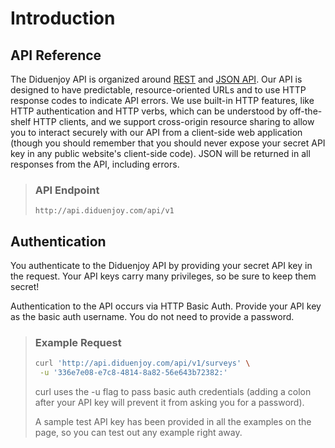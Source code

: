 # Introduction

## API Reference

The Diduenjoy API is organized around [REST](https://en.wikipedia.org/wiki/Representational_state_transfer) and [JSON API](http://jsonapi.org/).
Our API is designed to have predictable, resource-oriented URLs and to use HTTP response codes to indicate API errors. We use built-in HTTP features, like HTTP authentication and HTTP verbs, which can be understood by off-the-shelf HTTP clients, and we support cross-origin resource sharing to allow you to interact securely with our API from a client-side web application (though you should remember that you should never expose your secret API key in any public website's client-side code). JSON will be returned in all responses from the API, including errors.

> ### API Endpoint
> 
> ``` http://api.diduenjoy.com/api/v1 ```

## Authentication

You authenticate to the Diduenjoy API by providing your secret API key in the request.
Your API keys carry many privileges, so be sure to keep them secret!

Authentication to the API occurs via HTTP Basic Auth. Provide your API key as the basic auth username. You do not need to provide a password.

> ### Example Request
> 
> ```bash
> curl 'http://api.diduenjoy.com/api/v1/surveys' \
>  -u '336e7e08-e7c8-4814-8a82-56e643b72382:'
>  ```
> 
> curl uses the -u flag to pass basic auth credentials (adding a colon after your API key will prevent it from asking you for a password).
> 
> A sample test API key has been provided in all the examples on the page, so you can test out any example right away.
